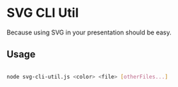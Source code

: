 SVG CLI Util
====

Because using SVG in your presentation should be easy.

Usage
----

```Bash

node svg-cli-util.js <color> <file> [otherFiles...]

```

